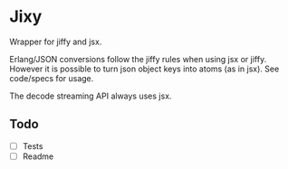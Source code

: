 Jixy
====

Wrapper for jiffy and jsx.

Erlang/JSON conversions follow the jiffy rules when using jsx or jiffy. However
it is possible to turn json object keys into atoms (as in jsx). See code/specs
for usage.

The decode streaming API always uses jsx.

Todo
----
- [ ] Tests
- [ ] Readme
